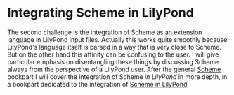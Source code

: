 # Integrating Scheme in LilyPond

The second challenge is the integration of Scheme as an extension language in
LilyPond input files. Actually this works quite smoothly because LilyPond's
language itself is parsed in a way that is very close to Scheme.  But on the
other hand this affinity can be confusing to the user.  I will give particular
emphasis on disentangling these things by discussing Scheme always from the
perspective of a LilyPond user.  After the general
[Scheme](../scheme.index.html) bookpart I will cover the integration of Scheme
*in LilyPond* in more depth, in a bookpart dedicated to the integration of
[Scheme in LilyPond](../lilypond/index.html).
